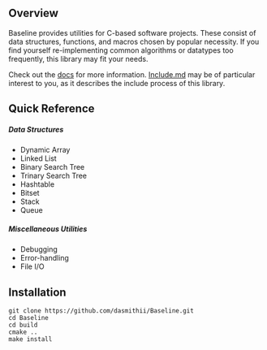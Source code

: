 ## Overview
Baseline provides utilities for C-based software projects. These consist of data structures, functions, and macros chosen by popular necessity.  If you find yourself re-implementing common algorithms or datatypes too frequently, this library may fit your needs.

Check out the [docs](documentation) for more information. [Include.md](documentation/include.md) may be of particular interest to you, as it describes the include process of this library.


## Quick Reference
##### Data Structures
+ Dynamic Array
+ Linked List
+ Binary Search Tree
+ Trinary Search Tree
+ Hashtable
+ Bitset
+ Stack
+ Queue
 
##### Miscellaneous Utilities
+ Debugging
+ Error-handling
+ File I/O



## Installation
```
git clone https://github.com/dasmithii/Baseline.git
cd Baseline
cd build
cmake ..
make install
```
